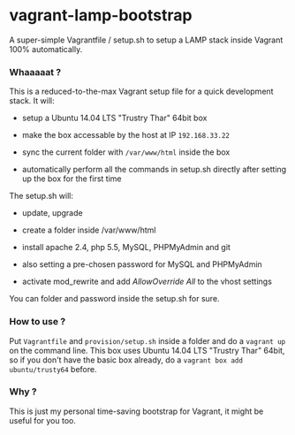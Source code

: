 # vagrant-lamp-bootstrap

A super-simple Vagrantfile / setup.sh to setup a LAMP stack inside Vagrant 100% automatically.

### Whaaaaat ?

This is a reduced-to-the-max Vagrant setup file for a quick development stack. It will:

* setup a Ubuntu 14.04 LTS "Trustry Thar" 64bit box

* make the box accessable by the host at IP `192.168.33.22`

* sync the current folder with `/var/www/html` inside the box

* automatically perform all the commands in setup.sh directly after setting up the box for the first time

The setup.sh will:

* update, upgrade

* create a folder inside /var/www/html

* install apache 2.4, php 5.5, MySQL, PHPMyAdmin and git

* also setting a pre-chosen password for MySQL and PHPMyAdmin

* activate mod_rewrite and add *AllowOverride All* to the vhost settings

You can folder and password inside the setup.sh for sure.

### How to use ?

Put `Vagrantfile` and `provision/setup.sh` inside a folder and do a `vagrant up` on the command line.
This box uses Ubuntu 14.04 LTS "Trustry Thar" 64bit, so if you don't have the basic box already, do a 
`vagrant box add ubuntu/trusty64` before.

### Why ?

This is just my personal time-saving bootstrap for Vagrant, it might be useful for you too.
